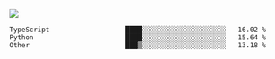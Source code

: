 ![](https://github-profile-summary-cards.vercel.app/api/cards/profile-details?username=igtm&theme=dracula)
<!--START_SECTION:waka-->

```text
TypeScript                   ████░░░░░░░░░░░░░░░░░░░░░   16.02 %
Python                       ████░░░░░░░░░░░░░░░░░░░░░   15.64 %
Other                        ███▒░░░░░░░░░░░░░░░░░░░░░   13.18 %
```

<!--END_SECTION:waka-->
